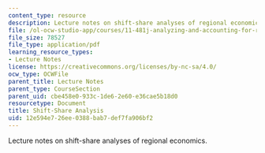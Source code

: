 ```yaml
---
content_type: resource
description: Lecture notes on shift-share analyses of regional economics.
file: /ol-ocw-studio-app/courses/11-481j-analyzing-and-accounting-for-regional-economic-growth-spring-2009/12e594e726ee0388bab7def7fa906bf2_MIT11_481Js09_lec21.pdf
file_size: 78527
file_type: application/pdf
learning_resource_types:
- Lecture Notes
license: https://creativecommons.org/licenses/by-nc-sa/4.0/
ocw_type: OCWFile
parent_title: Lecture Notes
parent_type: CourseSection
parent_uid: cbe458e0-933c-1de6-2e60-e36cae5b18d0
resourcetype: Document
title: Shift-Share Analysis
uid: 12e594e7-26ee-0388-bab7-def7fa906bf2
---
```

Lecture notes on shift-share analyses of regional economics.